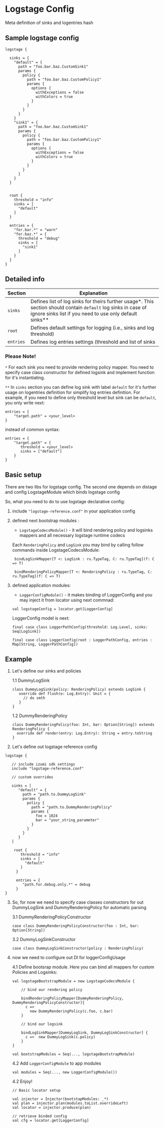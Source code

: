 # Logstage Config

Meta definition of sinks and logentries hash

## Sample logstage config

```
logstage {
 
  sinks = {
    "default" = {
      path = "foo.bar.baz.CustomSink1"
      params {
        policy {
          path = "foo.bar.baz.CustomPolicy1"
          params {
            options {
              withExceptions = false
              withColors = true
            }
          }
        }
      }
    }
    "sink1" = {
      path = "foo.bar.baz.CustomSink1"
      params {
        policy {
          path = "foo.bar.baz.CustomPolicy1"
          params {
            options {
              withExceptions = false
              withColors = true
            }
          }
        }
      }
    }
  }


  root {
    threshold = "info"
    sinks = [
      "default"
    ]
  }

  entries = {
    "for.bar.*" = "warn"
    "for.baz.*" = {
      threshold = "debug"
      sinks = [
        "sink1"
      ]
    }
  }
}
```

## Detailed info


Section      |   Explanation |
------------| ----------- |
`sinks` |Defines list of log sinks for theirs further usage*. This section should contain `default` log sinks in case of ignore sinks list if you need to use only default sinks** |
`root` |  Defines default settings for logging (i.e., sinks and log threshold) | 
`entries` |Defines log entries settings (threshold and list of sinks |

### Please Note!

`*` For each sink you need to provide rendering policy mapper. 
    You need to specify case class constructor for defined logsink and implement function for it's instantiating.

`**` In `sinks` section you can define log sink with label `default` for it's further usage on logentries definition for simplify log entries definition. For example, if you need to define only threshold level but sink can be `default`, you only write next:
```
entries = {
    "target.path" = <your_level>
}
```
instead of common syntax:

```
entries = {
    "target.path" = {
       threshold = <your_level>
       sinks = ["default"]
    }
}
```

## Basic setup

There are two libs for logstage config. The second one depends on distage and config LogstageModule which binds logstage config

So, what you need to do to use logstage declarative config:

1) include `"logstage-reference.conf"` in your application config

2) defined next bootstrap modules :
    
    - `LogstageCodecsModule()` - it will bind rendering policy and logsinks mappers and all necessary logstage runtime codecs
    
    Each `RenderingPolicy` and `LogSink` you may bind by calling follow commands inside LogstageCodecsModule:
        
        bindLogSinkMapper[T <: LogSink : ru.TypeTag, C: ru.TypeTag](f: C => T)
        
        bindRenderingPolicyMapper[T <: RenderingPolicy : ru.TypeTag, C: ru.TypeTag](f: C => T)
    

3) defined application modules: 
    
    - `LoggerConfigModule()` - it makes binding of LoggerConfig and you may inject it from locator using next commnad:
    
    ```
    val logstageConfig = locator.get[LoggerConfig]
    ```
    
    LoggerConfig model is next:
    
    ```
    final case class LoggerPathConfig(threshold: Log.Level, sinks: Seq[LogSink])
    
    final case class LoggerConfig(root : LoggerPathConfig, entries : Map[String, LoggerPathConfig])
    
    ```

## Example 

1. Let's define our sinks and policies

    1.1 DummyLogSink
    
    ```
    class DummyLogSink(policy: RenderingPolicy) extends LogSink {
       override def flush(e: Log.Entry): Unit = {
         // do smth
       }
    }
    ```
    
    1.2 DummyRenderingPolicy
    
    ```
    class DummyRenderingPolicy(foo: Int, bar: Option[String]) extends RenderingPolicy {
      override def render(entry: Log.Entry): String = entry.toString
    }
    ```

2. Let's define out logstage reference config 

```
logstage {

   // include izumi sdk settings
   include "logstage-reference.conf"

   // custom overrides 
   
   sinks = [
      "default" = {
        path = "path.to.DummyLogSink"
        params {
          policy {
            path = "path.to.DummyRenderingPolicy"
            params {
              foo = 1024
              bar = "your_string_parameter"
            }
          }
        }
      }
   ]
   
    root {
       threshold = "info"
       sinks = [
         "default"
       ]
     }
   
     entries = {
        "path.for.debug.only.*" = debug
     }
}

```

3. So, for now we need to specify case classes constructors for out DummyLogSink and DummyRenderingPolicy for automatic parsing

    3.1 DummyRenderingPolicyConstructor
    
    ```
    case class DummyRenderingPolicyConstructor(foo : Int, bar: Option[String])
    ```
    
    3.2 DummyLogSinkConstructor
        
    ```
    case class DummyLogSinkConstructor(policy : RenderingPolicy)
    ```

4. now we need to configure out DI for loggerConfigUsage

    4.1 Define bootsrap module. Here you can bind all mappers for custom Policies and Logsinks:
    
    ```
    val logstageBootstrapModule = new LogstageCodecsModule {
        
        // bind our rendering policy
        
        bindRenderingPolicyMapper[DummyRenderingPolicy, DummyRenderingPolicyConstructor]{
          c => 
            new DummyRenderingPolicy(c.foo, c.bar)
        }
        
        // bind our logsink
        
        bindLogSinkMapper[DummyLogSink, DummyLogSinkConstructor] {
          c =>  new DummyLogSink(c.policy)
        }
    }
    
    val bootstrapModules = Seq(..., logstageBootstrapModule)

    ```
    
    4.2 Add `LoggerConfigModule` to app modules
    
    ```
    val modules = Seq(..., new LoggerConfigModule())
    ```
    
    4.2 Enjoy!
    
    ```
    // Basic locator setup
    
    val injector = Injector(bootstapModules: _*)
    val plan = injector.plan(modules.toList.overrideLeft)
    val locator = injector.produce(plan)
    
    // retrieve binded config
    val cfg = locator.get[LoggerConfig]
    ```
    


